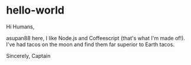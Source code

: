 hello-world
===========

Hi Humans,

asupan88 here, I like Node.js and Coffeescript (that's what I'm made of!).
I've had tacos on the moon and find them far superior to Earth tacos.

Sincerely,
Captain
